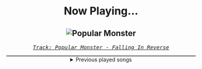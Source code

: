 <div align="center"> 
<h1>Now Playing...</h1>

![Popular Monster](https://i.scdn.co/image/ab67616d00001e025f4c9262d32be3019e1dda3e)
--
_<samp><a href="https://open.spotify.com/track/4GssB27iJeqmfGxS94Tfij">Track: Popular Monster - Falling In Reverse</a></samp>_

<div style="border: 1px #4B5054 solid"></div>
<details>
  <summary>
    Previous played songs
  </summary>
  <table>
    <thead>
      <tr>
        <th>
          Artist
        </th>
        <th>
          Song
        </th>
        <th>
          Link
        </th>
      </tr>
    </thead>
    <tbody>
      <tr><td>Falling In Reverse</td><td>Popular Monster</td><td><a href="https://open.spotify.com/track/4GssB27iJeqmfGxS94Tfij">https://open.spotify.com/track/4GssB27iJeqmfGxS94Tfij</a></td></tr><tr><td>Hollywood Undead</td><td>California Dreaming</td><td><a href="https://open.spotify.com/track/5jsn38ryHgFhcbJgZMQCo0">https://open.spotify.com/track/5jsn38ryHgFhcbJgZMQCo0</a></td></tr><tr><td>Wilson</td><td>Dumptruck</td><td><a href="https://open.spotify.com/track/7DnrADDBDIIXw2ZlU5q49W">https://open.spotify.com/track/7DnrADDBDIIXw2ZlU5q49W</a></td></tr><tr><td>Disturbed</td><td>No More</td><td><a href="https://open.spotify.com/track/2xECSFHPgCyElhTVRaHVYP">https://open.spotify.com/track/2xECSFHPgCyElhTVRaHVYP</a></td></tr><tr><td>Soil</td><td>Halo</td><td><a href="https://open.spotify.com/track/1QixTwDZCcfBzA7QMyont0">https://open.spotify.com/track/1QixTwDZCcfBzA7QMyont0</a></td></tr><tr><td>Arch Enemy</td><td>Deceiver, Deceiver</td><td><a href="https://open.spotify.com/track/3jpGc7gcoTyQsrlfQ332Ql">https://open.spotify.com/track/3jpGc7gcoTyQsrlfQ332Ql</a></td></tr><tr><td>Architects</td><td>Meteor</td><td><a href="https://open.spotify.com/track/0d2mj7p92bZEckjowsc1a4">https://open.spotify.com/track/0d2mj7p92bZEckjowsc1a4</a></td></tr><tr><td>Adema</td><td>READY TO DIE</td><td><a href="https://open.spotify.com/track/0FnsGa4AZ9XlW92BHfz8yg">https://open.spotify.com/track/0FnsGa4AZ9XlW92BHfz8yg</a></td></tr><tr><td>In This Moment</td><td>As Above, So Below</td><td><a href="https://open.spotify.com/track/4pj2L6WbBAlevdxx6jgm32">https://open.spotify.com/track/4pj2L6WbBAlevdxx6jgm32</a></td></tr><tr><td>Parkway Drive</td><td>Prey</td><td><a href="https://open.spotify.com/track/7lMFAK8dv0QkWpIlZcWQlJ">https://open.spotify.com/track/7lMFAK8dv0QkWpIlZcWQlJ</a></td></tr><tr><td>Mark Morton</td><td>Cross Off</td><td><a href="https://open.spotify.com/track/1UtLHK1KdLD1haUlY5YoSg">https://open.spotify.com/track/1UtLHK1KdLD1haUlY5YoSg</a></td></tr><tr><td>Bleed From Within</td><td>Into Nothing</td><td><a href="https://open.spotify.com/track/6i7s8dpwHLZdDYSzulYmWq">https://open.spotify.com/track/6i7s8dpwHLZdDYSzulYmWq</a></td></tr><tr><td>Bullet For My Valentine</td><td>Your Betrayal</td><td><a href="https://open.spotify.com/track/25GC50HslaaruyrKjdu0lP">https://open.spotify.com/track/25GC50HslaaruyrKjdu0lP</a></td></tr><tr><td>Adelitas Way</td><td>Notorious</td><td><a href="https://open.spotify.com/track/5PZo9NMyNLxOlpEFoYo611">https://open.spotify.com/track/5PZo9NMyNLxOlpEFoYo611</a></td></tr><tr><td>Linkin Park</td><td>Papercut</td><td><a href="https://open.spotify.com/track/1Vej0qeQ3ioKwpI6FUbRv1">https://open.spotify.com/track/1Vej0qeQ3ioKwpI6FUbRv1</a></td></tr><tr><td>Hollywood Undead</td><td>Undead</td><td><a href="https://open.spotify.com/track/5wBLDkxVvclanSitx5jq8e">https://open.spotify.com/track/5wBLDkxVvclanSitx5jq8e</a></td></tr><tr><td>Bad Wolves</td><td>Killing Me Slowly</td><td><a href="https://open.spotify.com/track/6E5gsJm3t0RqmiHBfUBaya">https://open.spotify.com/track/6E5gsJm3t0RqmiHBfUBaya</a></td></tr><tr><td>Bring Me The Horizon</td><td>Parasite Eve</td><td><a href="https://open.spotify.com/track/5OxclJsdFESni44YlpNpkR">https://open.spotify.com/track/5OxclJsdFESni44YlpNpkR</a></td></tr><tr><td>Tetrarch</td><td>I'm Not Right</td><td><a href="https://open.spotify.com/track/2nsHCIZD7HaFm3WhXm1A2R">https://open.spotify.com/track/2nsHCIZD7HaFm3WhXm1A2R</a></td></tr><tr><td>Hollywood Undead</td><td>Gonna Be OK</td><td><a href="https://open.spotify.com/track/76CcaywQzcbgbDj7ovwXUO">https://open.spotify.com/track/76CcaywQzcbgbDj7ovwXUO</a></td></tr>
    </tbody>
  </table>
</details>

</div>
